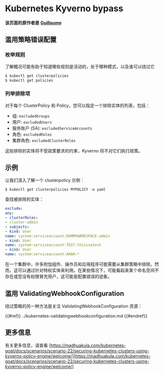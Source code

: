 # Kubernetes Kyverno bypass

**该页面的原作者是** [**Guillaume**](https://www.linkedin.com/in/guillaume-chapela-ab4b9a196)

## 滥用策略错误配置

### 枚举规则

了解概况可能有助于知道哪些规则是活动的，处于哪种模式，以及谁可以绕过它
```bash
$ kubectl get clusterpolicies
$ kubectl get policies
```
### 列举排除项

对于每个 ClusterPolicy 和 Policy，您可以指定一个排除实体的列表，包括：

- 组: `excludedGroups`
- 用户: `excludedUsers`
- 服务账户 (SA): `excludedServiceAccounts`
- 角色: `excludedRoles`
- 集群角色: `excludedClusterRoles`

这些排除的实体将不受政策要求的约束，Kyverno 将不对它们执行政策。

## 示例

让我们深入了解一个 clusterpolicy 示例：
```
$ kubectl get clusterpolicies MYPOLICY -o yaml
```
查找被排除的实体：
```yaml
exclude:
any:
- clusterRoles:
- cluster-admin
- subjects:
- kind: User
name: system:serviceaccount:DUMMYNAMESPACE:admin
- kind: User
name: system:serviceaccount:TEST:thisisatest
- kind: User
name: system:serviceaccount:AHAH:*
```
在一个集群中，许多附加组件、操作员和应用程序可能需要从集群策略中排除。然而，这可以通过针对特权实体来利用。在某些情况下，可能看起来某个命名空间不存在或您没有权限冒充用户，这可能是配置错误的迹象。

## 滥用 ValidatingWebhookConfiguration

绕过策略的另一种方法是关注 ValidatingWebhookConfiguration 资源：

{{#ref}}
../kubernetes-validatingwebhookconfiguration.md
{{#endref}}

## 更多信息

有关更多信息，请查看 [https://madhuakula.com/kubernetes-goat/docs/scenarios/scenario-22/securing-kubernetes-clusters-using-kyverno-policy-engine/welcome/](https://madhuakula.com/kubernetes-goat/docs/scenarios/scenario-22/securing-kubernetes-clusters-using-kyverno-policy-engine/welcome/)
